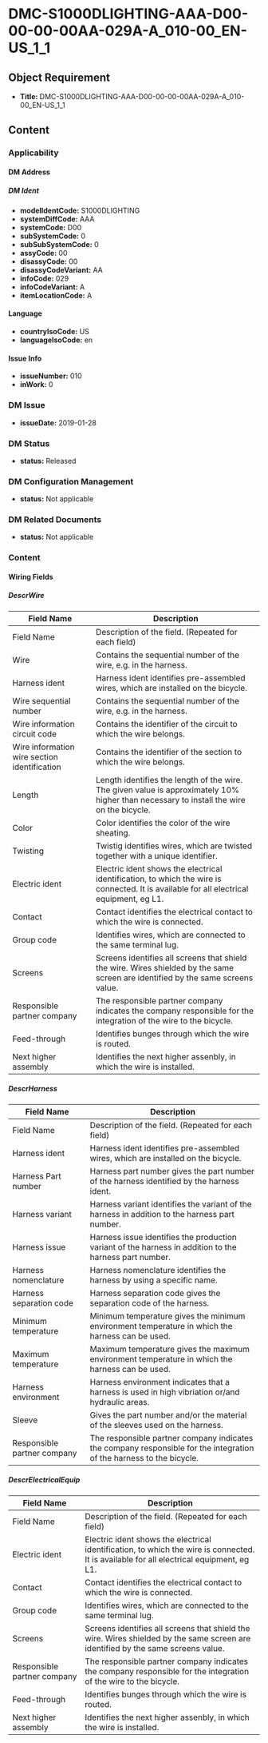 # DMC-S1000DLIGHTING-AAA-D00-00-00-00AA-029A-A_010-00_EN-US_1_1

## Object Requirement

*   **Title:** DMC-S1000DLIGHTING-AAA-D00-00-00-00AA-029A-A_010-00_EN-US_1_1

## Content

### Applicability

#### DM Address

##### DM Ident

*   **modelIdentCode:** S1000DLIGHTING
*   **systemDiffCode:** AAA
*   **systemCode:** D00
*   **subSystemCode:** 0
*   **subSubSystemCode:** 0
*   **assyCode:** 00
*   **disassyCode:** 00
*   **disassyCodeVariant:** AA
*   **infoCode:** 029
*   **infoCodeVariant:** A
*   **itemLocationCode:** A

#### Language

*   **countryIsoCode:** US
*   **languageIsoCode:** en

#### Issue Info

*   **issueNumber:** 010
*   **inWork:** 0

### DM Issue

*   **issueDate:** 2019-01-28

### DM Status

*   **status:** Released

### DM Configuration Management

*   **status:** Not applicable

### DM Related Documents

*   **status:** Not applicable

### Content

#### Wiring Fields

##### DescrWire

| Field Name            | Description                                                              |
| --------------------- | ------------------------------------------------------------------------ |
| Field Name            | Description of the field. (Repeated for each field)                      |
| Wire                  | Contains the sequential number of the wire, e.g. in the harness.        |
| Harness ident         | Harness ident identifies pre-assembled wires, which are installed on the bicycle. |
| Wire sequential number| Contains the sequential number of the wire, e.g. in the harness.        |
| Wire information circuit code | Contains the identifier of the circuit to which the wire belongs. |
| Wire information wire section identification | Contains the identifier of the section to which the wire belongs. |
| Length                | Length identifies the length of the wire. The given value is approximately 10% higher than necessary to install the wire on the bicycle. |
| Color                 | Color identifies the color of the wire sheating.                         |
| Twisting              | Twistig identifies wires, which are twisted together with a unique identifier. |
| Electric ident        | Electric ident shows the electrical identification, to which the wire is connected. It is available for all electrical equipment, eg L1. |
| Contact               | Contact identifies the electrical contact to which the wire is connected. |
| Group code            | Identifies wires, which are connected to the same terminal lug.          |
| Screens               | Screens identifies all screens that shield the wire. Wires shielded by the same screen are identified by the same screens value. |
| Responsible partner company | The responsible partner company indicates the company responsible for the integration of the wire to the bicycle. |
| Feed-through          | Identifies bunges through which the wire is routed.                      |
| Next higher assembly | Identifies the next higher assenbly, in which the wire is installed.     |

##### DescrHarness

| Field Name            | Description                                                              |
| --------------------- | ------------------------------------------------------------------------ |
| Field Name            | Description of the field. (Repeated for each field)                      |
| Harness ident         | Harness ident identifies pre-assembled wires, which are installed on the bicycle. |
| Harness Part number   | Harness part number gives the part number of the harness identified by the harness ident. |
| Harness variant       | Harness variant identifies the variant of the harness in addition to the harness part number. |
| Harness issue         | Harness issue identifies the production variant of the harness in addition to the harness part number. |
| Harness nomenclature  | Harness nomenclature identifies the harness by using a specific name.    |
| Harness separation code | Harness separation code gives the separation code of the harness.         |
| Minimum temperature   | Minimum temperature gives the minimum environment temperature in which the harness can be used. |
| Maximum temperature   | Maximum temperature gives the maximum environment temperature in which the harness can be used. |
| Harness environment   | Harness environment indicates that a harness is used in high vibriation or/and hydraulic areas. |
| Sleeve                | Gives the part number and/or the material of the sleeves used on the harness. |
| Responsible partner company |The responsible partner company indicates the company responsible for the integration of the harness to the bicycle. |

##### DescrElectricalEquip

| Field Name            | Description                                                              |
| --------------------- | ------------------------------------------------------------------------ |
| Field Name            | Description of the field. (Repeated for each field)                      |
| Electric ident        | Electric ident shows the electrical identification, to which the wire is connected. It is available for all electrical equipment, eg L1. |
| Contact               | Contact identifies the electrical contact to which the wire is connected. |
| Group code            | Identifies wires, which are connected to the same terminal lug.          |
| Screens               | Screens identifies all screens that shield the wire. Wires shielded by the same screen are identified by the same screens value. |
| Responsible partner company | The responsible partner company indicates the company responsible for the integration of the wire to the bicycle. |
| Feed-through          | Identifies bunges through which the wire is routed.                      |
| Next higher assembly | Identifies the next higher assenbly, in which the wire is installed.     |